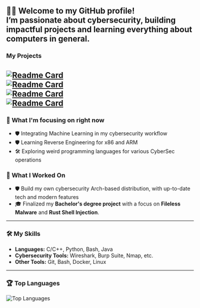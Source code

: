 🏴‍☠️ **Welcome to my GitHub profile!**  
I’m passionate about cybersecurity, building impactful projects and learning everything about computers in general. </br>
---
### **My Projects**
[![Readme Card](https://github-readme-stats.vercel.app/api/pin/?username=pwnish3r&repo=SecuArch&bg_color=0d1116&title_color=ce09ec&text_color=a4aacb&icon_color=007ec6)](https://github.com/pwnish3r/SecuArch) </br> 
[![Readme Card](https://github-readme-stats.vercel.app/api/pin/?username=pwnish3r&repo=malware-analysis&bg_color=0d1116&title_color=ce09ec&text_color=a4aacb&icon_color=007ec6)](https://github.com/pwnish3r/malware-analysis) </br> 
[![Readme Card](https://github-readme-stats.vercel.app/api/pin/?username=pwnish3r&repo=cybersecurity-writeups&bg_color=0d1116&title_color=ce09ec&text_color=a4aacb&icon_color=007ec6)](https://github.com/pwnish3r/cybersecurity-writeups) </br> 
[![Readme Card](https://github-readme-stats.vercel.app/api/pin/?username=pwnish3r&repo=honeypot&bg_color=0d1116&title_color=ce09ec&text_color=a4aacb&icon_color=007ec6)](https://github.com/pwnish3r/honeypot)
---

### 🔧 **What I'm focusing on right now**
- 🛡️ Integrating Machine Learning in my cybersecurity workflow
- 🛡️ Learning Reverse Engineering for x86 and ARM
- 🛠️ Exploring weird programming languages for various CyberSec operations

### 🔧 **What I Worked On**
- 🛡️ Build my own cybersecurity Arch-based distribution, with up-to-date tech and modern features
- 🎓 Finalized my **Bachelor's degree project** with a focus on **Fileless Malware** and **Rust Shell Injection**.

---

### 🛠️ **My Skills**
- **Languages:** C/C++, Python, Bash, Java
- **Cybersecurity Tools:** Wireshark, Burp Suite, Nmap, etc.
- **Other Tools:** Git, Bash, Docker, Linux
  
---

### 🏆 **Top Languages**
![Top Languages](https://github-readme-stats.vercel.app/api/top-langs/?username=pwnish3r&layout=compact&theme=radical)
